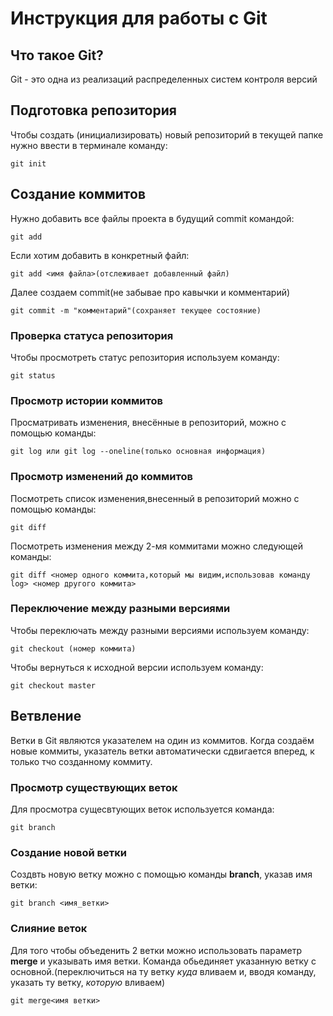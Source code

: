 # **Инструкция для работы с Git**


## Что такое Git?
Git - это одна из реализаций распределенных систем контроля версий 

## Подготовка репозитория 

Чтобы создать (инициализировать) новый репозиторий в текущей папке нужно ввести в терминале команду: 

    git init

## Создание коммитов


Нужно добавить все файлы проекта в будущий commit командой:
    
    git add 
Если хотим добавить в конкретный файл:

    git add <имя файла>(отслеживает добавленный файл) 


Далее создаем commit(не забывае про кавычки и комментарий)

    git commit -m "комментарий"(сохраняет текущее состояние)


### Проверка статуса репозитория

Чтобы просмотреть статус репозитория используем команду: 

    git status

### Просмотр истории коммитов

Просматривать изменения, внесённые в репозиторий, можно с помощью команды:

    git log или git log --oneline(только основная информация)

### Просмотр изменений до коммитов 

Посмотреть список изменения,внесенный в репозиторий можно с помощью команды:

    git diff

Посмотреть изменения между 2-мя коммитами можно следующей команды:

    git diff <номер одного коммита,который мы видим,использовав команду log> <номер другого коммита>

### Переключение между разными версиями

Чтобы переключать между разными версиями используем команду:

    git checkout (номер коммита)

Чтобы вернуться к исходной версии используем команду:

    git checkout master 

## Ветвление 

Ветки в Git являются указателем на один из коммитов. Когда создаём новые коммиты, указатель ветки автоматически сдвигается вперед, к только тчо созданному коммиту.

### Просмотр существующих веток 

Для просмотра сущесвтующих веток используется команда:

    git branch


### Создание новой ветки 

Создвть новую ветку можно с помощью команды **branch**, указав имя ветки:

    git branch <имя_ветки>

### Слияние веток 
 Для того чтобы объеденить 2 ветки можно использовать параметр **merge** и указывать имя ветки. Команда обьединяет указанную ветку с основной.(переключиться на ту ветку *куда* вливаем и, вводя команду, указать ту ветку, *которую* вливаем)

    git merge<имя ветки>

